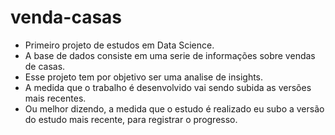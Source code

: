 # venda-casas
- Primeiro projeto de estudos em Data Science.
- A base de dados consiste em uma serie de informações sobre vendas de casas.
- Esse projeto tem por objetivo ser uma analise de insights.
- A medida que o trabalho é desenvolvido vai sendo subida as versões mais recentes.
- Ou melhor dizendo, a medida que o estudo é realizado eu subo a versão do estudo mais recente, para registrar o progresso.
